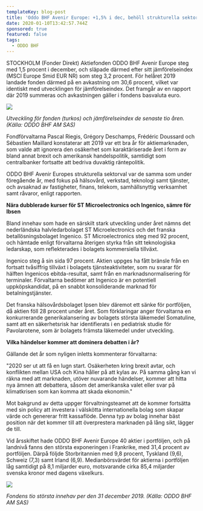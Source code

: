 ```yaml
---
templateKey: blog-post
title: 'Oddo BHF Avenir Europe: +1,5% i dec, behöll strukturella sektorval'
date: 2020-01-10T13:42:57.744Z
sponsored: true
featured: false
tags:
  - ODDO BHF
---
```

STOCKHOLM (Fonder Direkt) Aktiefonden ODDO BHF Avenir Europe steg med 1,5 procent i december, och släpade därmed efter sitt jämförelseindex (MSCI Europe Smid EUR NR) som steg 3,2 procent. För helåret 2019 landade fonden därmed på en avkastning om 30,6 procent, vilket var identiskt med utvecklingen för jämförelseindex. Det framgår av en rapport där 2019 summeras och avkastningen gäller i fondens basvaluta euro.

![](/img/avenir1.png)

*Utveckling för fonden (turkos) och jämförelseindex de senaste tio åren. (Källa: ODDO BHF AM SAS)*

Fondförvaltarna Pascal Riegis, Grégory Deschamps, Frédéric Doussard och Sébastien Maillard konstaterar att 2019 var ett bra år för aktiemarknaden, som valde att ignorera den osäkerhet som karaktäriserade året i form av bland annat brexit och amerikansk handelspolitik, samtidigt som centralbanker fortsatte att bedriva duvaktig räntepolitik.

ODDO BHF Avenir Europes strukturella sektorval var de samma som under föregående år, med fokus på hälsovård, verkstad, teknologi samt tjänster, och avsaknad av fastigheter, finans, telekom, samhällsnyttig verksamhet samt råvaror, enligt rapporten.

**Nära dubblerade kurser för ST Microelectronics och Ingenico, sämre för Ibsen**

Bland innehav som hade en särskilt stark utveckling under året nämns det nederländska halvledarbolaget ST Microelectronics och det franska betallösningsbolaget Ingenico. ST Microelectronics steg med 92 procent, och hämtade enligt förvaltarna återigen styrka från sitt teknologiska ledarskap, som reflekterades i bolagets kommersiella tillväxt.

Ingenico steg å sin sida 97 procent. Aktien uppges ha fått bränsle från en fortsatt tvåsiffrig tillväxt i bolagets tjänsteaktiviteter, som nu svarar för hälften Ingenicos ebitda-resultat, samt från en marknadsnormalisering för terminaler. Förvaltarna bedömer att Ingenico är en potentiell uppköpskandidat, på en snabbt konsoliderande marknad för betalningstjänster.

Det franska hälsovårdsbolaget Ipsen blev däremot ett sänke för portföljen, då aktien föll 28 procent under året. Som förklaringar anger förvaltarna en konkurrerande generikalansering av bolagets största läkemedel Somatuline, samt att en säkerhetsrisk har identifierats i en pediatrisk studie för Pavolarotene, som är bolagets främsta läkemedel under utveckling.

**Vilka händelser kommer att dominera debatten i år?**

Gällande det år som nyligen inletts kommenterar förvaltarna:

"2020 ser ut att få en lugn start. Osäkerheten kring brexit avtar, och konflikten mellan USA och Kina håller på att kylas av. På samma gång kan vi räkna med att marknaden, utöver nuvarande händelser, kommer att hitta nya ämnen att debattera, såsom det amerikanska valet eller svar på klimatkrisen som kan komma att skada ekonomin."

Mot bakgrund av detta uppger förvaltningsteamet att de kommer fortsätta med sin policy att investera i välskötta internationella bolag som skapar värde och genererar fritt kassaflöde. Denna typ av bolag innehar bäst position när det kommer till att överprestera marknaden på lång sikt, lägger de till.

Vid årsskiftet hade ODDO BHF Avenir Europe 40 aktier i portföljen, och på landnivå fanns den största exponeringen i Frankrike, med 31,4 procent av portföljen. Därpå följde Storbritannien med 9,8 procent, Tyskland (9,6), Schweiz (7,3) samt Irland (6,9). Medianbörsvärdet för aktierna i portföljen låg samtidigt på 8,1 miljarder euro, motsvarande cirka 85,4 miljarder svenska kronor med dagens växelkurs.

![](/img/avenir2.png)

*Fondens tio största innehav per den 31 december 2019. (Källa: ODDO BHF AM SAS)*
